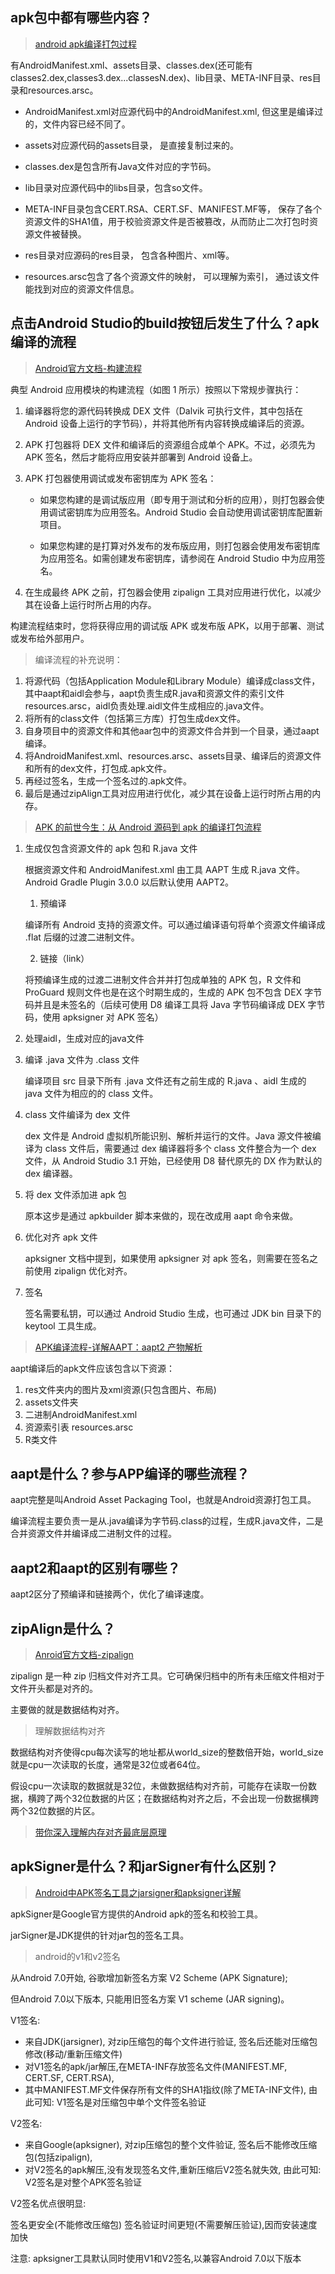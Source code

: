## apk包中都有哪些内容？

> [android apk编译打包过程](https://blog.csdn.net/brycegao321/article/details/79127159)

有AndroidManifest.xml、assets目录、classes.dex(还可能有 classes2.dex,classes3.dex...classesN.dex)、lib目录、META-INF目录、res目录和resources.arsc。

* AndroidManifest.xml对应源代码中的AndroidManifest.xml, 但这里是编译过的，文件内容已经不同了。

* assets对应源代码的assets目录， 是直接复制过来的。

* classes.dex是包含所有Java文件对应的字节码。

* lib目录对应源代码中的libs目录，包含so文件。

* META-INF目录包含CERT.RSA、CERT.SF、MANIFEST.MF等， 保存了各个资源文件的SHA1值，用于校验资源文件是否被篡改，从而防止二次打包时资源文件被替换。

* res目录对应源码的res目录， 包含各种图片、xml等。

* resources.arsc包含了各个资源文件的映射， 可以理解为索引， 通过该文件能找到对应的资源文件信息。

## 点击Android Studio的build按钮后发生了什么？apk编译的流程

> [Android官方文档-构建流程](https://developer.android.google.cn/studio/build#build-process)  

典型 Android 应用模块的构建流程（如图 1 所示）按照以下常规步骤执行：

1. 编译器将您的源代码转换成 DEX 文件（Dalvik 可执行文件，其中包括在 Android 设备上运行的字节码），并将其他所有内容转换成编译后的资源。

2. APK 打包器将 DEX 文件和编译后的资源组合成单个 APK。不过，必须先为 APK 签名，然后才能将应用安装并部署到 Android 设备上。

3. APK 打包器使用调试或发布密钥库为 APK 签名：

    * 如果您构建的是调试版应用（即专用于测试和分析的应用），则打包器会使用调试密钥库为应用签名。Android Studio 会自动使用调试密钥库配置新项目。

    * 如果您构建的是打算对外发布的发布版应用，则打包器会使用发布密钥库为应用签名。如需创建发布密钥库，请参阅在 Android Studio 中为应用签名。

4. 在生成最终 APK 之前，打包器会使用 zipalign 工具对应用进行优化，以减少其在设备上运行时所占用的内存。

构建流程结束时，您将获得应用的调试版 APK 或发布版 APK，以用于部署、测试或发布给外部用户。

> 编译流程的补充说明：

1. 将源代码（包括Application Module和Library Module）编译成class文件，其中aapt和aidl会参与，aapt负责生成R.java和资源文件的索引文件resources.arsc，aidl负责处理.aidl文件生成相应的.java文件。
2. 将所有的class文件（包括第三方库）打包生成dex文件。
3. 自身项目中的资源文件和其他aar包中的资源文件合并到一个目录，通过aapt编译。
4. 将AndroidManifest.xml、resources.arsc、assets目录、编译后的资源文件和所有的dex文件，打包成.apk文件。
5. 再经过签名，生成一个签名过的.apk文件。
6. 最后是通过zipAlign工具对应用进行优化，减少其在设备上运行时所占用的内存。

> [ APK 的前世今生：从 Android 源码到 apk 的编译打包流程](https://www.cnblogs.com/yazhidev/p/11245545.html)

1. 生成仅包含资源文件的 apk 包和 R.java 文件
   
    根据资源文件和 AndroidManifest.xml 由工具 AAPT 生成 R.java 文件。Android Gradle Plugin 3.0.0 以后默认使用 AAPT2。

    1. 预编译

    编译所有 Android 支持的资源文件。可以通过编译语句将单个资源文件编译成 .flat 后缀的过渡二进制文件。

    2. 链接（link）

    将预编译生成的过渡二进制文件合并并打包成单独的 APK 包，R 文件和 ProGuard 规则文件也是在这个时期生成的，生成的 APK 包不包含 DEX 字节码并且是未签名的（后续可使用 D8 编译工具将 Java 字节码编译成 DEX 字节码，使用 apksigner 对 APK 签名）

2. 处理aidl，生成对应的java文件

3. 编译 .java 文件为 .class 文件

    编译项目 src 目录下所有 .java 文件还有之前生成的 R.java 、aidl 生成的 java 文件为相应的的 class 文件。

4. class 文件编译为 dex 文件

    dex 文件是 Android 虚拟机所能识别、解析并运行的文件。Java 源文件被编译为 class 文件后，需要通过 dex 编译器将多个 class 文件整合为一个 dex 文件，从 Android Studio 3.1 开始，已经使用 D8 替代原先的 DX 作为默认的 dex 编译器。

5.  将 dex 文件添加进 apk 包

    原本这步是通过 apkbuilder 脚本来做的，现在改成用 aapt 命令来做。

6. 优化对齐 apk 文件

    apksigner 文档中提到，如果使用 apksigner 对 apk 签名，则需要在签名之前使用 zipalign 优化对齐。

7. 签名

    签名需要私钥，可以通过 Android Studio 生成，也可通过 JDK bin 目录下的 keytool 工具生成。

> [APK编译流程-详解AAPT：aapt2 产物解析](https://juejin.cn/post/6844903933769433095#heading-7)

aapt编译后的apk文件应该包含以下资源：

1. res文件夹内的图片及xml资源(只包含图片、布局) 
2. assets文件夹
3. 二进制AndroidManifest.xml
4. 资源索引表 resources.arsc
5. R类文件

## aapt是什么？参与APP编译的哪些流程？

aapt完整是叫Android Asset Packaging Tool，也就是Android资源打包工具。

编译流程主要负责一是从.java编译为字节码.class的过程，生成R.java文件，二是合并资源文件并编译成二进制文件的过程。

## aapt2和aapt的区别有哪些？

aapt2区分了预编译和链接两个，优化了编译速度。

## zipAlign是什么？

> [Anroid官方文档-zipalign](https://developer.android.com/studio/command-line/zipalign?hl=zh-cn)

zipalign 是一种 zip 归档文件对齐工具。它可确保归档中的所有未压缩文件相对于文件开头都是对齐的。

主要做的就是数据结构对齐。

> 理解数据结构对齐

数据结构对齐使得cpu每次读写的地址都从world_size的整数倍开始，world_size就是cpu一次读取的长度，通常是32位或者64位。

假设cpu一次读取的数据就是32位，未做数据结构对齐前，可能存在读取一份数据，横跨了两个32位数据的片区；在数据结构对齐之后，不会出现一份数据横跨两个32位数据的片区。

> [带你深入理解内存对齐最底层原理](https://zhuanlan.zhihu.com/p/83449008)

## apkSigner是什么？和jarSigner有什么区别？

> [Android中APK签名工具之jarsigner和apksigner详解](https://www.zhangshengrong.com/p/7B1LjpVRNw/)

apkSigner是Google官方提供的Android apk的签名和校验工具。

jarSigner是JDK提供的针对jar包的签名工具。

> android的v1和v2签名

从Android 7.0开始, 谷歌增加新签名方案 V2 Scheme (APK Signature);

但Android 7.0以下版本, 只能用旧签名方案 V1 scheme (JAR signing)。

V1签名:

* 来自JDK(jarsigner), 对zip压缩包的每个文件进行验证, 签名后还能对压缩包修改(移动/重新压缩文件)
* 对V1签名的apk/jar解压,在META-INF存放签名文件(MANIFEST.MF, CERT.SF, CERT.RSA),
* 其中MANIFEST.MF文件保存所有文件的SHA1指纹(除了META-INF文件), 由此可知: V1签名是对压缩包中单个文件签名验证

V2签名:

* 来自Google(apksigner), 对zip压缩包的整个文件验证, 签名后不能修改压缩包(包括zipalign),
* 对V2签名的apk解压,没有发现签名文件,重新压缩后V2签名就失效, 由此可知: V2签名是对整个APK签名验证

V2签名优点很明显:

签名更安全(不能修改压缩包)
签名验证时间更短(不需要解压验证),因而安装速度加快

注意: apksigner工具默认同时使用V1和V2签名,以兼容Android 7.0以下版本
